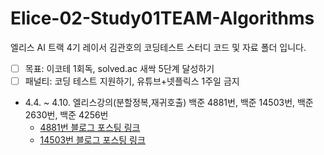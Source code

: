# Elice-02-Study01TEAM-Algorithms

엘리스 AI 트랙 4기 레이서 김관호의 코딩테스트 스터디 코드 및 자료 폴더 입니다.

- [ ] 목표: 이코테 1회독, solved.ac 새싹 5단계 달성하기
- [ ] 패널티: 코딩 테스트 지원하기, 유튜브+넷플릭스 1주일 금지

- 4.4. ~ 4.10. 엘리스강의(분할정복,재귀호출) 백준 4881번, 백준 14503번, 백준 2630번, 백준 4256번
    - [4881번 블로그 포스팅 링크](https://moriah-blog.tistory.com/6)
    - [14503번 블로그 포스팅 링크](https://moriah-blog.tistory.com/5)